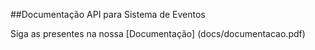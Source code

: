 
##Documentação API para Sistema de Eventos

Siga as presentes na nossa [Documentação] (docs/documentacao.pdf)
